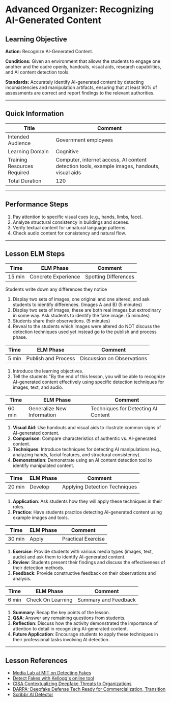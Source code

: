 # Advanced Organizer: Recognizing AI-Generated Content

## Learning Objective
**Action:** Recognize AI-Generated Content.

**Conditions:** 
Given an environment that allows the students to engage one another and the cadre openly, handouts, visual aids, research capabilities, and AI content detection tools.

**Standards:** 
Accurately identify AI-generated content by detecting inconsistencies and manipulation artifacts, ensuring that at least 90% of assessments are correct and report findings to the relevant authorities.

---

## Quick Information
| Title                       | Comment                                                                                      |
| --------------------------- | -------------------------------------------------------------------------------------------- |
| Intended Audience           | Government employees                                                                         |
| Learning Domain             | Cognitive                                                                                    |
| Training Resources Required | Computer, internet access, AI content detection tools, example images, handouts, visual aids |
| Total Duration              | 120                                                                                          |

---

## Performance Steps

1. Pay attention to specific visual cues (e.g., hands, limbs, face).
2. Analyze structural consistency in buildings and scenes.
3. Verify textual content for unnatural language patterns.
4. Check audio content for consistency and natural flow.

---

## Lesson ELM Steps

| Time   | ELM Phase           | Comment              |
| ------ | ------------------- | -------------------- |
| 15 min | Concrete Experience | Spotting Differences |


Students write down any differences they notice
1. Display two sets of images, one original and one altered, and ask students to identify differences. (Images A and B) (5 minutes)
2. Display two sets of images, these are both real images but extrodinary in some way. Ask students to identify the fake image. (5 minutes)
3. Students share their observations. (5 minutes)
4. Reveal to the students which images were altered do NOT discuss the detection techniques used yet instead go to the publish and process phase. 


| Time  | ELM Phase           | Comment                    |
| ----- | ------------------- | -------------------------- |
| 5 min | Publish and Process | Discussion on Observations |

1. Introduce the learning objectives.
2. Tell the students "By the end of this lesson, you will be able to recognize AI-generated content effectively using specific detection techniques for images, text, and audio. 

| Time   | ELM Phase                  | Comment                             |
| ------ | -------------------------- | ----------------------------------- |
| 60 min | Generalize New Information | Techniques for Detecting AI Content |


1. **Visual Aid**: Use handouts and visual aids to illustrate common signs of AI-generated content.
2. **Comparison**: Compare characteristics of authentic vs. AI-generated content.
3. **Techniques**: Introduce techniques for detecting AI manipulations (e.g., analyzing hands, facial features, and structural consistency).
4. **Demonstration**: Demonstrate using an AI content detection tool to identify manipulated content.

| Time  | ELM Phase            | Comment                                   |
| ----- | -------------------- | ----------------------------------------- |
| 20 min | Develop              | Applying Detection Techniques             |
|       |                      |                                           |
1. **Application**: Ask students how they will apply these techniques in their roles.
2. **Practice**: Have students practice detecting AI-generated content using example images and tools.

| Time   | ELM Phase | Comment            |
| ------ | --------- | ------------------ |
| 30 min | Apply     | Practical Exercise |

1. **Exercise**: Provide students with various media types (images, text, audio) and ask them to identify AI-generated content.
2. **Review**: Students present their findings and discuss the effectiveness of their detection methods.
3. **Feedback**: Provide constructive feedback on their observations and analysis.

| Time  | ELM Phase         | Comment              |
| ----- | ----------------- | -------------------- |
| 6 min | Check On Learning | Summary and Feedback |

1. **Summary**: Recap the key points of the lesson.
2. **Q&A**: Answer any remaining questions from students.
3. **Reflection**: Discuss how the activity demonstrated the importance of attention to detail in recognizing AI-generated content.
4. **Future Application**: Encourage students to apply these techniques in their professional tasks involving AI detection.

---

## Lesson References

- [Media Lab at MIT on Detecting Fakes](https://www.media.mit.edu/projects/detect-fakes/overview/)
- [Detect Fakes with Kellogg's online tool](https://detectfakes.kellogg.northwestern.edu/)
- [CISA Contextualizing Deepfake Threats to Organizations](https://media.defense.gov/2023/Sep/12/2003298925/-1/-1/0/CSI-DEEPFAKE-THREATS.PDF)
- [DARPA: Deepfake Defense Tech Ready for Commercialization, Transition](https://www.darpa.mil/news-events/2024-03-14#:~:text=Through%20the%20Semantic%20Forensics%20)
- [Scribbr AI Detector](https://www.scribbr.com/ai-detector/)

